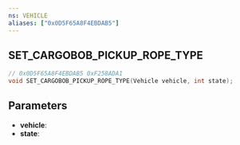 ```yaml
---
ns: VEHICLE
aliases: ["0x0D5F65A8F4EBDAB5"]
---
```

## SET_CARGOBOB_PICKUP_ROPE_TYPE

```c
// 0x0D5F65A8F4EBDAB5 0xF258ADA1
void SET_CARGOBOB_PICKUP_ROPE_TYPE(Vehicle vehicle, int state);
```

## Parameters
* **vehicle**: 
* **state**: 

